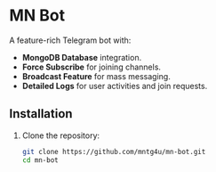 # MN Bot

A feature-rich Telegram bot with:
- **MongoDB Database** integration.
- **Force Subscribe** for joining channels.
- **Broadcast Feature** for mass messaging.
- **Detailed Logs** for user activities and join requests.

## Installation

1. Clone the repository:
   ```bash
   git clone https://github.com/mntg4u/mn-bot.git
   cd mn-bot
